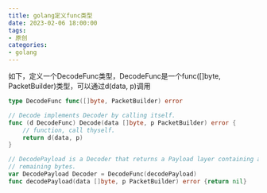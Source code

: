 ```yaml
---
title: golang定义func类型
date: 2023-02-06 18:00:00
tags:
- 原创
categories:
- golang
---
```

如下，定义一个DecodeFunc类型，DecodeFunc是一个func([]byte, PacketBuilder)类型，可以通过d(data, p)调用

```go
type DecodeFunc func([]byte, PacketBuilder) error

// Decode implements Decoder by calling itself.
func (d DecodeFunc) Decode(data []byte, p PacketBuilder) error {
	// function, call thyself.
	return d(data, p)
}

// DecodePayload is a Decoder that returns a Payload layer containing all
// remaining bytes.
var DecodePayload Decoder = DecodeFunc(decodePayload)
func decodePayload(data []byte, p PacketBuilder) error {return nil}
```

